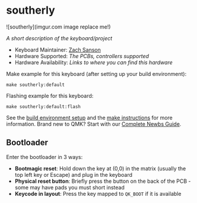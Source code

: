 # southerly

![southerly](imgur.com image replace me!)

*A short description of the keyboard/project*

* Keyboard Maintainer: [Zach Sanson](https://github.com/WibblyGhost)
* Hardware Supported: *The PCBs, controllers supported*
* Hardware Availability: *Links to where you can find this hardware*

Make example for this keyboard (after setting up your build environment):

    make southerly:default

Flashing example for this keyboard:

    make southerly:default:flash

See the [build environment setup](https://docs.qmk.fm/#/getting_started_build_tools) and the [make instructions](https://docs.qmk.fm/#/getting_started_make_guide) for more information. Brand new to QMK? Start with our [Complete Newbs Guide](https://docs.qmk.fm/#/newbs).

## Bootloader

Enter the bootloader in 3 ways:

* **Bootmagic reset**: Hold down the key at (0,0) in the matrix (usually the top left key or Escape) and plug in the keyboard
* **Physical reset button**: Briefly press the button on the back of the PCB - some may have pads you must short instead
* **Keycode in layout**: Press the key mapped to `QK_BOOT` if it is available
